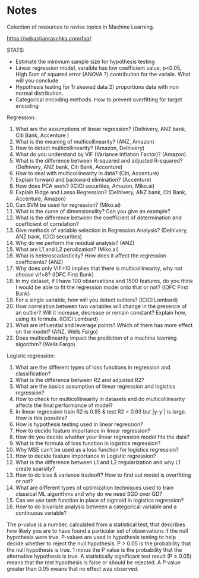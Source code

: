 # Notes

Colection of resources to revise topics in Machine Learning.

https://sebastianraschka.com/faq/


STATS:

+ Estimate the minimum sample size for hypothesis testing
+ Linear regression model, varaible has low coefficient value, p<0.05, High Sum of squared error (ANOVA ?) contribution for the variale. What will you conclude
+ Hypothesis testing for 1) skewed data 2) proportions data with non normal distribution.
+ Categorical encoding methods. How to prevent overfitting for target encoding


Regression:

1. What are the assumptions of linear regression? (Delhivery, ANZ bank, Citi Bank, Accenture )
2. What is the meaning of multicollinearity? (ANZ, Amazon)
3. How to detect multicollinearity? (Amazon, Delhivery)
4. What do you understand by VIF (Variance Inflation Factor)? (Amazon)
5. What is the difference between R-squared and adjusted R-squared? (Delhivery, ANZ bank, Citi Bank, Accenture)
6. How to deal with multicollinearity in data? (Citi, Accenture)
7. Explain forward and backward elimination? (Accenture)
8. How does PCA work? (ICICI securities, Amazon, Miko.ai)
9. Explain Ridge and Lasso Regression? (Delhivery, ANZ bank, Citi Bank, Accenture, Amazon)
10. Can SVM be used for regression? (Miko.ai)
11. What is the curse of dimensionality? Can you give an example?
12. What is the difference between the coefficient of determination and coefficient of correlation?
13. Give methods of variable selection in Regression Analysis? (Delhivery, ANZ bank, ICICI securities)
14. Why do we perform the residual analysis? (ANZ)
15. What are L1 and L2 penalization? (Miko.ai)
16. What is heteroscadasticity? How does it affect the regression coefficients? (ANZ)
17. Why does only VIF>10 implies that there is multicollinearity, why not choose vif>8? (IDFC First Bank)
18. In my dataset, if I have 100 observations and 1500 features, do you think I would be able to fit the regression model onto that or not? (IDFC First Bank)
19. For a single variable, how will you detect outliers? (ICICI Lombard)
20. How correlation between two variables will change in the presence of an outlier? Will it increase, decrease or remain constant? Explain how, using its formula. (ICICI Lombard)
21. What are influential and leverage points? Which of them has more effect on the model? (ANZ, Wells Fargo)
22. Does multicollinearity impact the prediction of a machine learning algorithm? (Wells Fargo)


Logistic regression:
1. What are the different types of loss functions in regression and classification?
2. What is the difference between R2 and adjusted R2?
3. What are the basics assumption of linear regression and logistics regression?
4. How to check for multicollinearity in datasets and do multicollinearity affects the final performance of model?
5. In linear regression train R2 is 0.95 & test R2 = 0.93 but |y-y`| is large. How is this possible?
6. How is hypothesis testing used in linear regression?
7. How to decide feature importance in linear regression?
8. How do you decide whether your linear regression model fits the data?
8. What is the formula of loss function in logistics regression?
9. Why MSE can’t be used as a loss function for logistics regression?
10. How to decide feature importance in Logistic regression?
11. What is the difference between L1 and L2 regularization and why L1 create sparsity?
12. How to do bias & variance tradeoff? How to find out model is overfitting or not?
13. What are different types of optimization techniques used to train classical ML algorithms and why do we need SGD over GD?
14. Can we use tanh function in place of sigmoid in logistics regression?
15. How to do bivariate analysis between a categorical variable and a continuous variable?


The p-value is a number, calculated from a statistical test, that describes how likely you are to have found a particular set of observations if the null hypothesis were true. P-values are used in hypothesis testing to help decide whether to reject the null hypothesis.
P > 0.05 is the probability that the null hypothesis is true. 1 minus the P value is the probability that the alternative hypothesis is true. A statistically significant test result (P ≤ 0.05) means that the test hypothesis is false or should be rejected. A P value greater than 0.05 means that no effect was observed.
